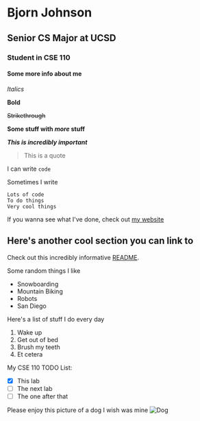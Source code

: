 # Bjorn Johnson
## Senior CS Major at UCSD
### Student in CSE 110
#### Some more info about me


*Italics*

**Bold**

~~Strikethrough~~

**Some stuff with _more_ stuff**

***This is incredibly important***

> This is a quote

I can write `code`

Sometimes I write
```
Lots of code
To do things
Very cool things
```

If you wanna see what I've done, check out [my website](https://bjornjohnson.com/)

## Here's another cool section you can link to

Check out this incredibly informative [README](README.md).

Some random things I like
- Snowboarding
- Mountain Biking
- Robots
- San Diego

Here's a list of stuff I do every day
1. Wake up
2. Get out of bed
3. Brush my teeth
4. Et cetera

My CSE 110 TODO List:

- [x] This lab
- [ ] The next lab
- [ ] The one after that

Please enjoy this picture of a dog I wish was mine
![Dog](https://www.google.com/url?sa=i&url=https%3A%2F%2Fwww.akc.org%2Fdog-breeds%2Fgolden-retriever%2F&psig=AOvVaw0swq08cT9P-ucUBpp8Jbos&ust=1632868376954000&source=images&cd=vfe&ved=0CAsQjRxqFwoTCKDsou-aoPMCFQAAAAAdAAAAABAD)